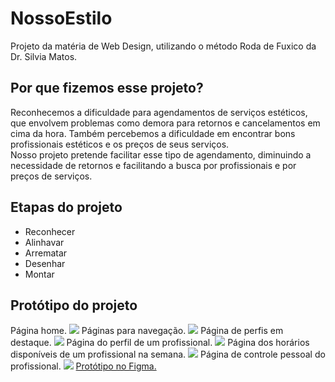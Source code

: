 # NossoEstilo
Projeto da matéria de Web Design, utilizando o método Roda de Fuxico da Dr. Silvia Matos.
## Por que fizemos esse projeto?
Reconhecemos a dificuldade para agendamentos de serviços estéticos, que envolvem problemas como demora para retornos e cancelamentos em cima da hora. Também percebemos a dificuldade em encontrar bons profissionais estéticos e os preços de seus serviços.
<br>
Nosso projeto pretende facilitar esse tipo de agendamento, diminuindo a necessidade de retornos e facilitando a busca por profissionais e por preços de serviços.
## Etapas do projeto
- Reconhecer
- Alinhavar
- Arrematar
- Desenhar
- Montar
## Protótipo do projeto
Página home.
<img src="https://github.com/esteroliver/NossoEstilo/blob/main/imagens-protótipo/Home.png">
Páginas para navegação.
<img src="https://github.com/esteroliver/NossoEstilo/blob/main/imagens-protótipo/Home%202.png">
Página de perfis em destaque.
<img src="https://github.com/esteroliver/NossoEstilo/blob/main/imagens-protótipo/Cabeleireiros.png">
Página do perfil de um profissional.
<img src="https://github.com/esteroliver/NossoEstilo/blob/main/imagens-protótipo/manicure.png">
Página dos horários disponíveis de um profissional na semana.
<img src="https://github.com/esteroliver/NossoEstilo/blob/main/imagens-protótipo/maquiagem.png">
Página de controle pessoal do profissional.
<img src="https://github.com/esteroliver/NossoEstilo/blob/main/imagens-protótipo/controle%20do%20profissional.png">
<a href="https://www.figma.com/proto/udVQD2e5RJqT1EQlA7ETAc/NossoESTILO?type=design&node-id=1-2&t=aukGyNmBvLlgE9pC-1&scaling=contain&page-id=0%3A1&starting-point-node-id=1%3A2&mode=design" target="_blank">Protótipo no Figma.</a>

                                                                                                                                                                      
